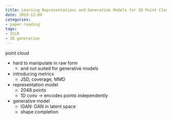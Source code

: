 ```yaml
---
title: Learning Representations and Generative Models for 3D Point Clouds
date: 2019-12-09
categories:
- paper-reading
tags:
- ICLR
- 3D generation
---
```


point cloud
- hard to manipulate in raw form
    - and not suited for generative models
- introducing metrics
    - JSD, coverage, MMD
- representation model
    - 2048 points
    - 1D conv -> encodes points independently
- generative model
    - lGAN: GAN in latent space
    - shape completion
